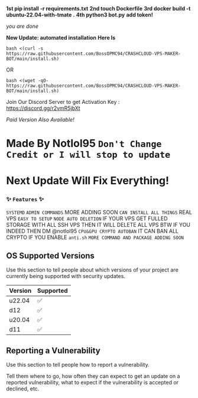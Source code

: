 **1st pip install -r requirements.txt**
**2nd touch Dockerfile**
**3rd docker build -t ubuntu-22.04-with-tmate .**
**4th python3 bot.py**
**add token!**

*you are done*

**New Update: automated installation**
**Here Is**



```
bash <(curl -s https://raw.githubusercontent.com/BossOPMC94/CRASHCLOUD-VPS-MAKER-BOT/main/install.sh)
```
OR

```
bash <(wget -qO- https://raw.githubusercontent.com/BossOPMC94/CRASHCLOUD-VPS-MAKER-BOT/main/install.sh)
```
Join Our Discord Server to get Activation Key : https://discord.gg/r2vmR5jbXt

*Paid Version Also Available!*


# Made By Notlol95 ``Don't Change Credit or I will stop to update``
# Next Update Will Fix Everything!

### ✨️ ``Features`` ✨️

``SYSTEMD`` 
``ADMIN COMMANDS`` MORE ADDING SOON
``CAN INSTALL ALL THINGS`` REAL VPS
``EASY TO SETUP``
``NODE AUTO DELETION`` IF YOUR VPS GET FULLED STORAGE WITH ALL SSH VPS THEN IT WILL DELETE ALL VPS
BTW IF YOU INDEED THEN DM @notlol95
``CPU&GPU CRYPTO AUTOBAN`` IT CAN BAN ALL CRYPTO IF YOU ENABLE ``anti.sh``
``MORE COMMAND AND PACKAGE ADDING SOON``

## OS Supported Versions

Use this section to tell people about which versions of your project are
currently being supported with security updates.

| Version | Supported          |
| ------- | ------------------ |
| u22.04  | :white_check_mark: |
| d12  | :white_check_mark:    |
| u20.04 | :white_check_mark:  |
| d11   | :white_check_mark:   |

## Reporting a Vulnerability

Use this section to tell people how to report a vulnerability.

Tell them where to go, how often they can expect to get an update on a
reported vulnerability, what to expect if the vulnerability is accepted or
declined, etc.
